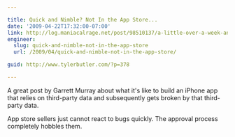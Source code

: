 ```yaml
---

title: Quick and Nimble? Not In the App Store...
date: '2009-04-22T17:32:00-07:00'
link: http://log.maniacalrage.net/post/98510137/a-little-over-a-week-and-a-half-ago-google
engineer:
  slug: quick-and-nimble-not-in-the-app-store
  url: /2009/04/quick-and-nimble-not-in-the-app-store/

guid: http://www.tylerbutler.com/?p=378

---
```


A great post by Garrett Murray about what it's like to build an iPhone app
that relies on third-party data and subsequently gets broken by that third-
party data.

App store sellers just cannot react to bugs quickly. The approval process
completely hobbles them.
